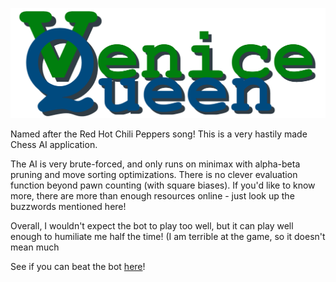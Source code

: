 ![Venice Queen Banner](https://github.com/yozscore/VeniceQueenChess/blob/main/banner.png)

Named after the Red Hot Chili Peppers song! This is a very hastily made Chess AI application. 

The AI is very brute-forced, and only runs on minimax with alpha-beta pruning and move sorting optimizations. There is no clever evaluation function beyond pawn counting (with square biases). If you'd like to know more, there are more than enough resources online - just look up the buzzwords mentioned here!

Overall, I wouldn't expect the bot to play too well, but it can play well enough to humiliate me half the time! (I am terrible at the game, so it doesn't mean much

See if you can beat the bot [here](https://yozscore.github.io/VeniceQueenChess/)!
